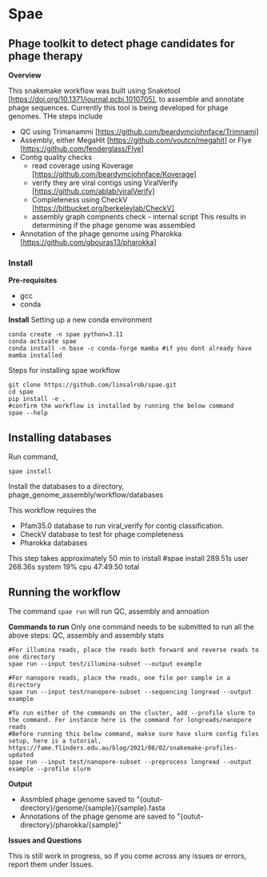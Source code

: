 # Spae 
## Phage toolkit to detect phage candidates for phage therapy

**Overview**

This snakemake workflow was built using Snaketool [https://doi.org/10.1371/journal.pcbi.1010705], to assemble and annotate phage sequences. Currently this tool is being developed for phage genomes. THe steps include 
- QC using Trimanammi [https://github.com/beardymcjohnface/Trimnami]
- Assembly, either MegaHit [https://github.com/voutcn/megahit] or Flye [https://github.com/fenderglass/Flye]
- Contig quality checks 
    - read coverage using Koverage [https://github.com/beardymcjohnface/Koverage]
    - verify they are viral contigs using ViralVerify [https://github.com/ablab/viralVerify]
    - Completeness using CheckV [https://bitbucket.org/berkeleylab/CheckV]
    - assembly graph compnents check - internal script 
  This results in determining if the phage genome was assembled 
- Annotation of the phage genome using Pharokka [https://github.com/gbouras13/pharokka]

### Install 

**Pre-requisites**   
  - gcc
  - conda 

**Install**
Setting up a new conda environment 

    conda create -n spae python=3.11
    conda activate spae
    conda install -n base -c conda-forge mamba #if you dont already have mamba installed

Steps for installing spae workflow 

    git clone https://github.com/linsalrob/spae.git
    cd spae
    pip install -e .
    #confirm the workflow is installed by running the below command 
    spae --help

## Installing databases
Run command,

    spae install

  Install the databases to a directory, phage_genome_assembly/workflow/databases

  This workflow requires the 
  - Pfam35.0 database to run viral_verify for contig classification. 
  - CheckV database to test for phage completeness
  - Pharokka databases 

This step takes approximately 50 min to install
#spae install  289.51s user 268.36s system 19% cpu 47:49.50 total

## Running the workflow
The command `spae run` will run QC, assembly and annoation

**Commands to run**
Only one command needs to be submitted to run all the above steps: QC, assembly and assembly stats

    #For illumina reads, place the reads both forward and reverse reads to one directory
    spae run --input test/illumina-subset --output example

    #For nanopore reads, place the reads, one file per sample in a directory
    spae run --input test/nanopore-subset --sequencing longread --output example 

    #To run either of the commands on the cluster, add --profile slurm to the command. For instance here is the command for longreads/nanopore reads 
    #Before running this below command, makse sure have slurm config files setup, here is a tutorial, https://fame.flinders.edu.au/blog/2021/08/02/snakemake-profiles-updated 
    spae run --input test/nanopore-subset --preprocess longread --output example --profile slurm 

**Output**
- Assmbled phage genome saved to "{outut-directory}/genome/{sample}/{sample}.fasta
- Annotations of the phage genome are saved to "{outut-directory}/pharokka/{sample}"

**Issues and Questions**

This is still work in progress, so if you come across any issues or errors, report them under Issues. 


